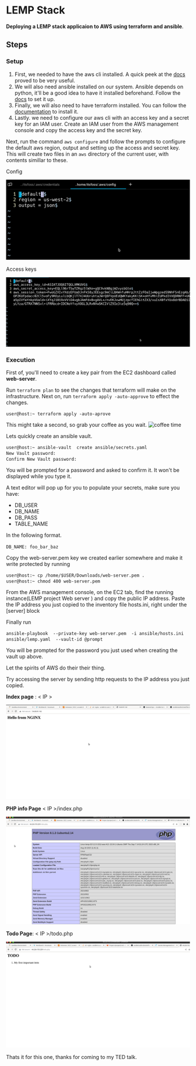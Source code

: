 # LEMP Stack

__Deploying a LEMP stack applicaion to AWS using terraform and ansible__. 

## Steps

### Setup

1. First, we needed to have the aws cli installed. A quick peek at the [docs](https://docs.aws.amazon.com/cli/latest/userguide/getting-started-install.html) proved to be very useful.
2. We will also need ansible installed on our system. Ansible depends on python, it'll be a good idea to have it installed beforehand. Follow the [docs](https://docs.ansible.com/ansible/latest/installation_guide/intro_installation.html) to set it up.
3. Finally, we will also need to have terraform installed. You can follow the [documentation](https://developer.hashicorp.com/terraform/tutorials/aws-get-started/install-cli) to install it. 
2. Lastly. we need to configure our aws cli with an access key and a secret key for an IAM user. Create an IAM user from the AWS management console and copy the access key and the secret key.

Next, run the command `aws configure`  and follow the prompts to configure the default aws region, output and setting up the access and secret key. This will create two files in an `aws` directory of the current user, with contents simillar to these. 

Config

![config](./assets/config.png)

Access keys

![credentials](./assets/access-keys.png)


### Execution
First of, you'll need to create a key pair from the EC2 dashboard called __web-server__. 

Run `terraform plan` to see the changes that terraform will make on the infrastructure. 
Next on, run `terraform apply -auto-approve` to effect the changes.



```shell
user@host:~ terraform apply -auto-aprove
```

This might take a second, so grab your coffee as you wait. 
![coffee time](https://media3.giphy.com/media/M4ecx9P2jI4tq/200.webp?cid=790b7611c2aj80un91zrfnlyya9d8hq5enwcg79ptcstum6u&ep=v1_gifs_search&rid=200.webp&ct=g)


Lets quickly create an ansible vault. 

```
user@host:~ ansible-vault  create ansible/secrets.yaml
New Vault password: 
Confirm New Vault password:
```
You will be prompted for a password and asked to confirm it. It won't be displayed while you type it. 

A text editor will pop up for you to populate your secrets, make sure you have: 
- DB_USER
- DB_NAME
- DB_PASS
- TABLE_NAME

In the following format.

`DB_NAME: foo_bar_baz `


Copy the web-server.pem key we created earlier somewhere and make it write protected by running 


```
user@host:~ cp /home/$USER/Downloads/web-server.pem .
user@host:~ chmod 400 web-server.pem
```

From the AWS management console, on the EC2 tab, find the running instance(LEMP project Web server ) and copy the public IP address. Paste the IP address you just copied to the inventory file hosts.ini, right under the [server] block

Finally run 

```shell
ansible-playbook  --private-key web-server.pem  -i ansible/hosts.ini ansible/lemp.yaml  --vault-id @prompt
```
You will be prompted for the password you just used when creating the vault up above. 

Let the spirits of AWS do their their thing. 

Try accessing the server by sending http requests to the IP address you just copied. 



__Index page__ :  < IP > 

![index](./assets/hello-nginx.png)

__PHP info Page__ < IP >/index.php

![php index](./assets/php-index.png)

__Todo Page__: < IP >/todo.php

![todo](./assets/todo.png)

Thats it for this one, thanks for coming to my TED talk.